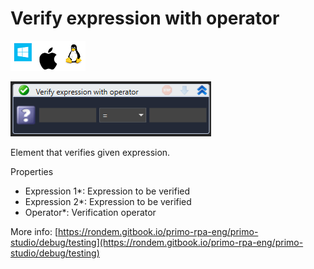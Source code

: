 # Verify expression with operator

![](<../../../.gitbook/assets/image (99).png>)

![](<../../../.gitbook/assets/image (59).png>)



Element that verifies given expression.

Properties

* Expression 1\*: Expression to be verified
* Expression 2\*: Expression to be verified
* Operator\*: Verification operator

More info: [https://rondem.gitbook.io/primo-rpa-eng/primo-studio/debug/testing](https://rondem.gitbook.io/primo-rpa-eng/primo-studio/debug/testing)

